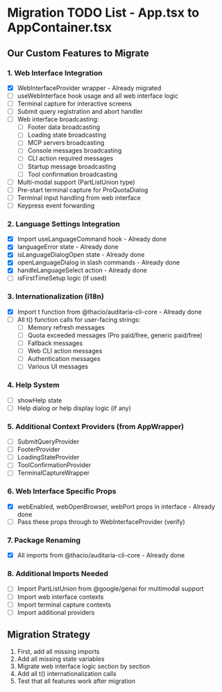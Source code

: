 # Migration TODO List - App.tsx to AppContainer.tsx

## Our Custom Features to Migrate

### 1. Web Interface Integration
- [x] WebInterfaceProvider wrapper - Already migrated
- [ ] useWebInterface hook usage and all web interface logic
- [ ] Terminal capture for interactive screens
- [ ] Submit query registration and abort handler
- [ ] Web interface broadcasting:
  - [ ] Footer data broadcasting
  - [ ] Loading state broadcasting
  - [ ] MCP servers broadcasting
  - [ ] Console messages broadcasting
  - [ ] CLI action required messages
  - [ ] Startup message broadcasting
  - [ ] Tool confirmation broadcasting
- [ ] Multi-modal support (PartListUnion type)
- [ ] Pre-start terminal capture for ProQuotaDialog
- [ ] Terminal input handling from web interface
- [ ] Keypress event forwarding

### 2. Language Settings Integration
- [x] Import useLanguageCommand hook - Already done
- [x] languageError state - Already done
- [x] isLanguageDialogOpen state - Already done
- [x] openLanguageDialog in slash commands - Already done
- [x] handleLanguageSelect action - Already done
- [ ] isFirstTimeSetup logic (if used)

### 3. Internationalization (i18n)
- [x] Import t function from @thacio/auditaria-cli-core - Already done
- [ ] All t() function calls for user-facing strings:
  - [ ] Memory refresh messages
  - [ ] Quota exceeded messages (Pro paid/free, generic paid/free)
  - [ ] Fallback messages
  - [ ] Web CLI action messages
  - [ ] Authentication messages
  - [ ] Various UI messages

### 4. Help System
- [ ] showHelp state
- [ ] Help dialog or help display logic (if any)

### 5. Additional Context Providers (from AppWrapper)
- [ ] SubmitQueryProvider
- [ ] FooterProvider
- [ ] LoadingStateProvider
- [ ] ToolConfirmationProvider
- [ ] TerminalCaptureWrapper

### 6. Web Interface Specific Props
- [x] webEnabled, webOpenBrowser, webPort props in interface - Already done
- [ ] Pass these props through to WebInterfaceProvider (verify)

### 7. Package Renaming
- [x] All imports from @thacio/auditaria-cli-core - Already done

### 8. Additional Imports Needed
- [ ] Import PartListUnion from @google/genai for multimodal support
- [ ] Import web interface contexts
- [ ] Import terminal capture contexts
- [ ] Import additional providers

## Migration Strategy

1. First, add all missing imports
2. Add all missing state variables
3. Migrate web interface logic section by section
4. Add all t() internationalization calls
5. Test that all features work after migration